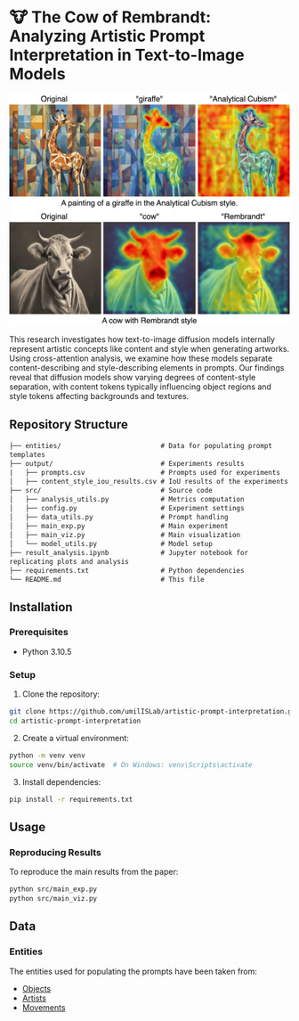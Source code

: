 # 🐮 The Cow of Rembrandt: Analyzing Artistic Prompt Interpretation in Text-to-Image Models

<p align="center"><img src="main-example.png" alt="Result Examples" width=800></p>

<!--- [![DOI](https://zenodo.org/badge/DOI/[DOI-NUMBER].svg)](https://doi.org/[DOI-NUMBER]) 
[![License: GPL v3](https://img.shields.io/badge/License-GPLv3-blue.svg)](https://www.gnu.org/licenses/gpl-3.0) -->

This research investigates how text-to-image diffusion models internally represent artistic concepts like content and style when generating artworks. Using cross-attention analysis, we examine how these models separate content-describing and style-describing elements in prompts. Our findings reveal that diffusion models show varying degrees of content-style separation, with content tokens typically influencing object regions and style tokens affecting backgrounds and textures.

## Repository Structure

```
├── entities/                         # Data for populating prompt templates
├── output/                           # Experiments results
|   ├── prompts.csv                   # Prompts used for experiments
│   ├── content_style_iou_results.csv # IoU results of the experiments
├── src/                              # Source code
│   ├── analysis_utils.py             # Metrics computation
│   ├── config.py                     # Experiment settings
│   ├── data_utils.py                 # Prompt handling
│   ├── main_exp.py                   # Main experiment
│   ├── main_viz.py                   # Main visualization
│   └── model_utils.py                # Model setup
├── result_analysis.ipynb             # Jupyter notebook for replicating plots and analysis
├── requirements.txt                  # Python dependencies
└── README.md                         # This file
```

## Installation

### Prerequisites

- Python 3.10.5

### Setup

1. Clone the repository:
```bash
git clone https://github.com/umilISLab/artistic-prompt-interpretation.git
cd artistic-prompt-interpretation
```

2. Create a virtual environment:
```bash
python -m venv venv
source venv/bin/activate  # On Windows: venv\Scripts\activate
```

3. Install dependencies:
```bash
pip install -r requirements.txt
```

## Usage

### Reproducing Results

To reproduce the main results from the paper:

```bash
python src/main_exp.py
python src/main_viz.py
```

## Data

### Entities

The entities used for populating the prompts have been taken from:
- [Objects](https://github.com/amikelive/coco-labels/blob/master/coco-labels-2014_2017.txt)
- [Artists](https://github.com/cs-chan/ArtGAN/blob/master/WikiArt%20Dataset/Artist/artist_class)
- [Movements](https://github.com/cs-chan/ArtGAN/blob/master/WikiArt%20Dataset/Style/style_class.txt)

<!-- ### Data Availability

The complete set of generated images can be downloaded from here. -->

<!-- ## Citation

If you use this code or find our work helpful, please cite:

```bibtex
@article{[citation-key],
  title={[Paper Title]},
  author={[Author Names]},
  journal={[Journal Name]},
  year={[Year]},
  volume={[Volume]},
  number={[Number]},
  pages={[Pages]},
  doi={[DOI]}
}
``` -->
